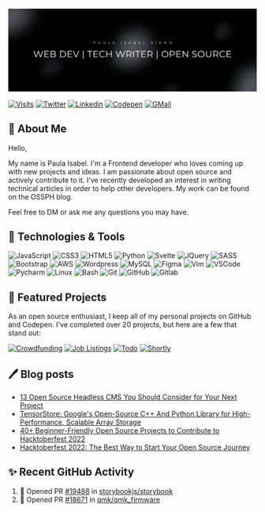 <!-- Banner Image -->
[![](./githubheader.png)](https://linktr.ee/codewithpau)

[![Visits](https://komarev.com/ghpvc/?username=paulaxisabel&logo=GitHub&label=Visitors&color=1d1f21&logoColor=white&style=flat)](https://github.com/paulaxisabel)
[![Twitter](https://img.shields.io/twitter/follow/codewithpau?logo=twitter&style=flat&color=515151&labelColor=1d1f21)](https://www.twitter.com/codewithpau)
[![Linkedin](https://img.shields.io/badge/Paula%20Isabel%20Signo-1d1f21?style=flat&logo=linkedin&logoColor=0A66C2)](https://www.linkedin.com/in/paulasigno)
[![Codepen](https://img.shields.io/badge/@paulaxisabel-1d1f21?style=flat&logo=codepen&logoColor=white)](https://codepen.io/paulaxisabel/)
[![GMail](https://img.shields.io/badge/codewithpaula@gmail.com-1d1f21?style=flat&logo=gmail&logoColor=white)](mailto:codewithpaula@gmail.com)

<!-- About -->
## 👋 About Me

Hello,

My name is Paula Isabel. I'm a Frontend developer who loves coming up with new projects and ideas. I am passionate about open source and actively contribute to it. I've recently developed an interest in writing technical articles in order to help other developers. My work can be found on the OSSPH blog.

Feel free to DM or ask me any questions you may have. 

<!-- Tech Stack -->
## 🔧 Technologies & Tools
![JavaScript](https://img.shields.io/badge/-JavaScript-1d1f21?style=flat&logo=javascript)
![CSS3](https://img.shields.io/badge/-CSS3-1d1f21?style=flat&logo=CSS3&logoColor=1572B6)
![HTML5](https://img.shields.io/badge/-HTML5-1d1f21?style=flat&logo=HTML5&logoColor=E34F26)
![Python](https://img.shields.io/badge/-Python-1d1f21?style=flat&logo=Python&logoColor=3776AB)
![Svelte](https://img.shields.io/badge/-Svelte-1d1f21?style=flat&logo=Svelte&logoColor=FF3E00)
![JQuery](https://img.shields.io/badge/-JQuery-1d1f21?style=flat&logo=JQuery&logoColor=0769AD)
![SASS](https://img.shields.io/badge/-Sass-1d1f21?style=flat&logo=Sass&logoColor=CC6699)
![Bootstrap](https://img.shields.io/badge/-Bootstrap-1d1f21?style=flat&logo=Bootstrap&logoColor=7952B3)
![AWS](https://img.shields.io/badge/-Amazon%20AWS-1d1f21?style=flat&logo=Amazon-AWS&logoColor=ffffff)
![Wordpress](https://img.shields.io/badge/-Wordpress-1d1f21?style=flat&logo=Wordpress&logoColor=21759B)
![MySQL](https://img.shields.io/badge/-MySQL-1d1f21?style=flat&logo=MySQL&logoColor=4479A1)
![Figma](https://img.shields.io/badge/-Figma-1d1f21?style=flat&logo=Figma&logoColor=F24E1E)
![Vim](https://img.shields.io/badge/-Vim-1d1f21?style=flat&logo=Vim&logoColor=019733)
![VSCode](https://img.shields.io/badge/-Visual%20Studio%20Code-1d1f21?style=flat&logo=Visual-Studio-Code&logoColor=5C2D91)
![Pycharm](https://img.shields.io/badge/-PyCharm-1d1f21?style=flat&logo=PyCharm&logoColor=ffffff)
![Linux](https://img.shields.io/badge/-Linux-1d1f21?style=flat&logo=Linux&logoColor=FCC624)
![Bash](https://img.shields.io/badge/-GNU%20Bash-1d1f21?style=flat&logo=GNU-Bash&logoColor=4EAA25)
![Git](https://img.shields.io/badge/-Git-1d1f21?style=flat&logo=Git&logoColor=F05032)
![GitHub](https://img.shields.io/badge/-GitHub-1d1f21?style=flat&logo=GitHub&logoColor=ffffff)
![Gitlab](https://img.shields.io/badge/-Gitlab-1d1f21?style=flat&logo=Gitlab&logoColor=FC6D26)

<!-- Featured Projects -->

## 📂 Featured Projects
As an open source enthusiast, I keep all of my personal projects on GitHub and Codepen. I've completed over 20 projects, but here are a few that stand out:

<div align="left">
  <!--  Crowdfunding   -->
  <a href="https://github.com/paulaxisabel/crowdfunding"><img src="https://github-readme-stats.vercel.app/api/pin/?username=paulaxisabel&repo=crowdfunding&theme=react&bg_color=1d1f21&title_color=6CD63E&icon_color=0D74E7&hide_border=true&show_icons=true&" alt="Crowdfunding"></a>
  <!--  Job Listings   -->
  <a href="https://github.com/paulaxisabel/job-listings"><img src="https://github-readme-stats.vercel.app/api/pin/?username=paulaxisabel&repo=job-listings&theme=react&bg_color=1d1f21&title_color=6CD63E&icon_color=0D74E7&hide_border=true&show_icons=true&" alt="Job Listings"></a>
  <!--  Todo   -->
  <a href="https://github.com/paulaxisabel/Todo"><img src="https://github-readme-stats.vercel.app/api/pin/?username=paulaxisabel&repo=Todo&theme=react&bg_color=1d1f21&title_color=6CD63E&icon_color=0D74E7&hide_border=true&show_icons=true&" alt="Todo"></a>
  <!--  Shortly   -->
  <a href="https://github.com/paulaxisabel/shortly"><img src="https://github-readme-stats.vercel.app/api/pin/?username=paulaxisabel&repo=shortly&theme=react&bg_color=1d1f21&title_color=6CD63E&icon_color=0D74E7&hide_border=true&show_icons=true&" alt="Shortly"></a>
</div>

## 🖊️ Blog posts

<!-- BLOG-POST-LIST:START -->
- [13 Open Source Headless CMS You Should Consider for Your Next Project](https://blog.ossph.org/open-source-headless-cms/)
- [TensorStore: Google&#39;s Open-Source C++ And Python Library for High-Performance, Scalable Array Storage](https://blog.ossph.org/google-ai-introduces-a-new-open-source-library-for-array-storage/)
- [40+ Beginner-Friendly Open Source Projects to Contribute to Hacktoberfest 2022](https://blog.ossph.org/github/)
- [Hacktoberfest 2022: The Best Way to Start Your Open Source Journey](https://blog.ossph.org/hacktoberfest-2022-start-your-open-source-journey/)
<!-- BLOG-POST-LIST:END -->

## ✨ Recent GitHub Activity

<!--START_SECTION:activity-->
1. 💪 Opened PR [#19488](https://github.com/storybookjs/storybook/pull/19488) in [storybookjs/storybook](https://github.com/storybookjs/storybook)
2. 💪 Opened PR [#18671](https://github.com/qmk/qmk_firmware/pull/18671) in [qmk/qmk_firmware](https://github.com/qmk/qmk_firmware)
<!--END_SECTION:activity-->
